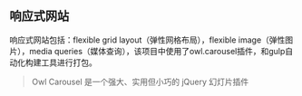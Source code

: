 ## 响应式网站

响应式网站包括：flexible grid layout（弹性网格布局），flexible image（弹性图片），media queries（媒体查询），该项目中使用了owl.carousel插件，和gulp自动化构建工具进行打包。
> Owl Carousel 是一个强大、实用但小巧的 jQuery 幻灯片插件

